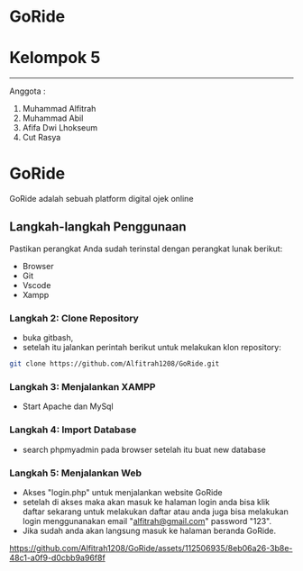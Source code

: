 # **GoRide**


# **Kelompok 5**

---

Anggota :

1. Muhammad Alfitrah
2. Muhammad Abil
3. Afifa Dwi Lhokseum
4. Cut Rasya

# GoRide

GoRide adalah sebuah platform digital ojek online

## Langkah-langkah Penggunaan


Pastikan perangkat Anda sudah terinstal dengan perangkat lunak berikut:

- Browser
- Git
- Vscode
- Xampp

### Langkah 2: Clone Repository

- buka gitbash,
- setelah itu jalankan perintah berikut untuk melakukan klon repository:

```bash
git clone https://github.com/Alfitrah1208/GoRide.git

```

### Langkah 3: Menjalankan XAMPP

- Start Apache dan MySql

### Langkah 4: Import Database

- search phpmyadmin pada browser setelah itu buat new database

### Langkah 5: Menjalankan Web

- Akses "login.php" untuk menjalankan website GoRide
- setelah di akses maka akan masuk ke halaman login anda bisa klik daftar sekarang untuk melakukan daftar atau anda juga bisa melakukan login menggunanakan email "alfitrah@gmail.com" password "123".
- Jika sudah anda akan langsung masuk ke halaman beranda GoRide.

  

https://github.com/Alfitrah1208/GoRide/assets/112506935/8eb06a26-3b8e-48c1-a0f9-d0cbb9a96f8f





